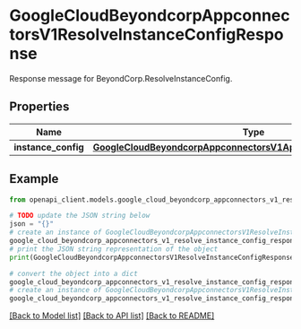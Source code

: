 # GoogleCloudBeyondcorpAppconnectorsV1ResolveInstanceConfigResponse

Response message for BeyondCorp.ResolveInstanceConfig.

## Properties

Name | Type | Description | Notes
------------ | ------------- | ------------- | -------------
**instance_config** | [**GoogleCloudBeyondcorpAppconnectorsV1AppConnectorInstanceConfig**](GoogleCloudBeyondcorpAppconnectorsV1AppConnectorInstanceConfig.md) |  | [optional] 

## Example

```python
from openapi_client.models.google_cloud_beyondcorp_appconnectors_v1_resolve_instance_config_response import GoogleCloudBeyondcorpAppconnectorsV1ResolveInstanceConfigResponse

# TODO update the JSON string below
json = "{}"
# create an instance of GoogleCloudBeyondcorpAppconnectorsV1ResolveInstanceConfigResponse from a JSON string
google_cloud_beyondcorp_appconnectors_v1_resolve_instance_config_response_instance = GoogleCloudBeyondcorpAppconnectorsV1ResolveInstanceConfigResponse.from_json(json)
# print the JSON string representation of the object
print(GoogleCloudBeyondcorpAppconnectorsV1ResolveInstanceConfigResponse.to_json())

# convert the object into a dict
google_cloud_beyondcorp_appconnectors_v1_resolve_instance_config_response_dict = google_cloud_beyondcorp_appconnectors_v1_resolve_instance_config_response_instance.to_dict()
# create an instance of GoogleCloudBeyondcorpAppconnectorsV1ResolveInstanceConfigResponse from a dict
google_cloud_beyondcorp_appconnectors_v1_resolve_instance_config_response_from_dict = GoogleCloudBeyondcorpAppconnectorsV1ResolveInstanceConfigResponse.from_dict(google_cloud_beyondcorp_appconnectors_v1_resolve_instance_config_response_dict)
```
[[Back to Model list]](../README.md#documentation-for-models) [[Back to API list]](../README.md#documentation-for-api-endpoints) [[Back to README]](../README.md)


